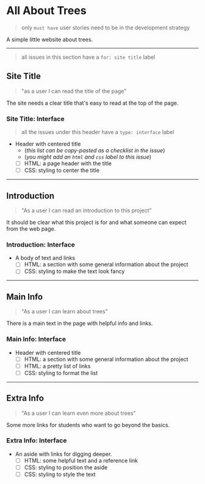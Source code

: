 # All About Trees

> only `must have` user stories need to be in the development strategy

A simple little website about trees.

---

> all issues in this section have a `for: site title` label

## Site Title

> "as a user I can read the title of the page"

The site needs a clear title that's easy to read at the top of the page.

### Site Title: Interface

> all the issues under this header have a `type: interface` label

- Header with centered title
  - (_this list can be copy-pasted as a checklist in the issue_)
  - (_you might add an `html` and `css` label to this issue_)
  - [ ] HTML: a page header with the title
  - [ ] CSS: styling to center the title

---

## Introduction

> "As a user I can read an introduction to this project"

It should be clear what this project is for and what someone can expect from the
web page.

### Introduction: Interface

- A body of text and links
  - [ ] HTML: a section with some general information about the project
  - [ ] CSS: styling to make the text look fancy

---

## Main Info

> "As a user I can learn about trees"

There is a main text in the page with helpful info and links.

### Main Info: Interface

- Header with centered title
  - [ ] HTML: a section with some general information about the project
  - [ ] HTML: a pretty list of links
  - [ ] CSS: styling to format the list

---

## Extra Info

> "As a user I can learn even more about trees"

Some more links for students who want to go beyond the basics.

### Extra Info: Interface

- An aside with links for digging deeper.
  - [ ] HTML: some helpful text and a reference link
  - [ ] CSS: styling to position the aside
  - [ ] CSS: styling to style the text
